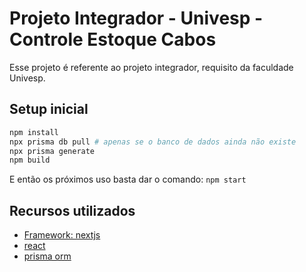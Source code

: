 # Projeto Integrador - Univesp - Controle Estoque Cabos

Esse projeto é referente ao projeto integrador, requisito da faculdade Univesp.

## Setup inicial

```bash
npm install
npx prisma db pull # apenas se o banco de dados ainda não existe
npx prisma generate
npm build
```

E então os próximos uso basta dar o comando: `npm start`

## Recursos utilizados

- [Framework: nextjs](https://nextjs.org/)
- [react](https://react.dev/)
- [prisma orm](https://www.prisma.io/)
